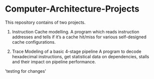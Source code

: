 # Computer-Architecture-Projects

This repository contains of two projects. 
1. Instruction Cache modelling. 
   A program which reads instruction addresses and tells if it’s a cache hit/miss for various self-designed cache configurations.
   
2. Trace Modeling of a basic 4-stage pipeline
   A program to decode hexadecimal instructions, get statistical data on dependencies, stalls and their impact on pipeline performance. 

'testing for changes'
